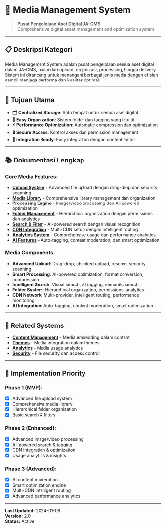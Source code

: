 # 🎨 Media Management System

> **Pusat Pengelolaan Aset Digital JA-CMS**  
> Comprehensive digital asset management and optimization system

---

## 📋 **Deskripsi Kategori**

Media Management System adalah pusat pengelolaan semua aset digital dalam JA-CMS, mulai dari upload, organizasi, processing, hingga delivery. Sistem ini dirancang untuk menangani berbagai jenis media dengan efisien sambil menjaga performa dan kualitas optimal.

---

## 🎯 **Tujuan Utama**

- **🗂️ Centralized Storage**: Satu tempat untuk semua aset digital
- **📁 Easy Organization**: Sistem folder dan tagging yang intuitif
- **⚡ Performance Optimization**: Automatic compression dan optimization
- **🔒 Secure Access**: Kontrol akses dan permission management
- **🔗 Integration Ready**: Easy integration dengan content editor

---

## 📚 **Dokumentasi Lengkap**

### **Core Media Features:**
- **[Upload System](./upload.md)** - Advanced file upload dengan drag-drop dan security scanning
- **[Media Library](./library.md)** - Comprehensive library management dan organization
- **[Processing Engine](./processing.md)** - Image/video processing dan AI-powered optimization
- **[Folder Management](./folders.md)** - Hierarchical organization dengan permissions dan analytics
- **[Search & Filter](./search.md)** - AI-powered search dengan visual recognition
- **[CDN Integration](./cdn.md)** - Multi-CDN setup dengan intelligent routing
- **[Analytics System](./analytics.md)** - Comprehensive usage dan performance analytics
- **[AI Features](./ai-features.md)** - Auto-tagging, content moderation, dan smart optimization

### **Media Components:**
- **Advanced Upload**: Drag-drop, chunked upload, resume, security scanning
- **Smart Processing**: AI-powered optimization, format conversion, compression
- **Intelligent Search**: Visual search, AI tagging, semantic search
- **Folder System**: Hierarchical organization, permissions, analytics
- **CDN Network**: Multi-provider, intelligent routing, performance monitoring
- **AI Integration**: Auto-tagging, content moderation, smart optimization

---

## 🔗 **Related Systems**

- **[Content Management](../02_content/)** - Media embedding dalam content
- **[Themes](../04_themes/)** - Media integration dalam themes
- **[Analytics](../01_analytics/)** - Media usage analytics
- **[Security](../06_security/)** - File security dan access control

---

## 🚀 **Implementation Priority**

### **Phase 1 (MVP):**
- [x] Advanced file upload system
- [x] Comprehensive media library
- [x] Hierarchical folder organization
- [x] Basic search & filters

### **Phase 2 (Enhanced):**
- [x] Advanced image/video processing
- [x] AI-powered search & tagging
- [x] CDN integration & optimization
- [x] Usage analytics & insights

### **Phase 3 (Advanced):**
- [x] AI content moderation
- [x] Smart optimization engine
- [x] Multi-CDN intelligent routing
- [x] Advanced performance analytics

---

**Last Updated:** 2024-01-09  
**Version:** 2.0  
**Status:** Active
